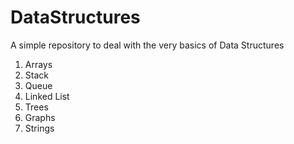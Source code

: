# DataStructures
A simple repository to deal with the very basics of Data Structures
1. Arrays
2. Stack
3. Queue
4. Linked List
5. Trees
6. Graphs
7. Strings
